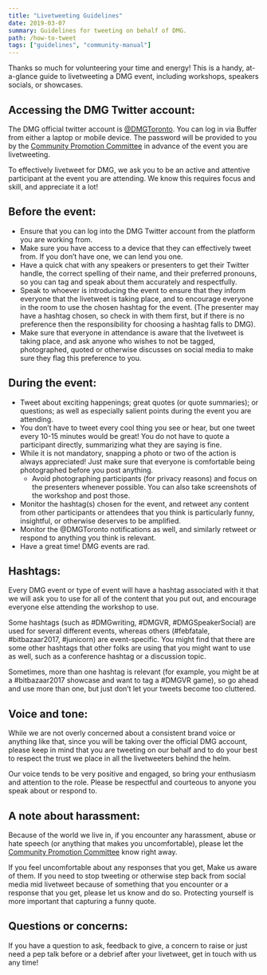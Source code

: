 ```yaml
---
title: "Livetweeting Guidelines"
date: 2019-03-07
summary: Guidelines for tweeting on behalf of DMG.
path: /how-to-tweet
tags: ["guidelines", "community-manual"]
---
```


Thanks so much for volunteering your time and energy! This is a handy, at-a-glance guide to livetweeting a DMG event, including workshops, speakers socials, or showcases.

## Accessing the DMG Twitter account:

The DMG official twitter account is [@DMGToronto](https://twitter.com/dmgtoronto). You can log in via Buffer from either a laptop or mobile device. The password will be provided to you by the [Community Promotion Committee](https://governance.dmg.to/committees/community-care.html) in advance of the event you are livetweeting.

To effectively livetweet for DMG, we ask you to be an active and attentive participant at the event you are attending. We know this requires focus and skill, and appreciate it a lot!

## Before the event:

- Ensure that you can log into the DMG Twitter account from the platform you are working from.
- Make sure you have access to a device that they can effectively tweet from. If you don’t have one, we can lend you one.
- Have a quick chat with any speakers or presenters to get their Twitter handle, the correct spelling of their name, and their preferred pronouns, so you can tag and speak about them accurately and respectfully.
- Speak to whoever is introducing the event to ensure that they inform everyone that the livetweet is taking place, and to encourage everyone in the room to use the chosen hashtag for the event. \(The presenter may have a hashtag chosen, so check in with them first, but if there is no preference then the responsibility for choosing a hashtag falls to DMG\).
- Make sure that everyone in attendance is aware that the livetweet is taking place, and ask anyone who wishes to not be tagged, photographed, quoted or otherwise discusses on social media to make sure they flag this preference to you.

## During the event:

- Tweet about exciting happenings; great quotes \(or quote summaries\); or questions; as well as especially salient points during the event you are attending.
- You don’t have to tweet every cool thing you see or hear, but one tweet every 10-15 minutes would be great! You do not have to quote a participant directly, summarizing what they are saying is fine.
- While it is not mandatory, snapping a photo or two of the action is always appreciated! Just make sure that everyone is comfortable being photographed before you post anything.
  - Avoid photographing participants \(for privacy reasons\) and focus on the presenters whenever possible. You can also take screenshots of the workshop and post those.
- Monitor the hashtag\(s\) chosen for the event, and retweet any content from other participants or attendees that you think is particularly funny, insightful, or otherwise deserves to be amplified.
- Monitor the @DMGToronto notifications as well, and similarly retweet or respond to anything you think is relevant.
- Have a great time! DMG events are rad.

## Hashtags:

Every DMG event or type of event will have a hashtag associated with it that we will ask you to use for all of the content that you put out, and encourage everyone else attending the workshop to use.

Some hashtags \(such as \#DMGwriting, \#DMGVR, \#DMGSpeakerSocial\) are used for several different events, whereas others \(\#febfatale, \#bitbazaar2017, \#junicorn\) are event-specific. You might find that there are some other hashtags that other folks are using that you might want to use as well, such as a conference hashtag or a discussion topic.

Sometimes, more than one hashtag is relevant \(for example, you might be at a \#bitbazaar2017 showcase and want to tag a \#DMGVR game\), so go ahead and use more than one, but just don’t let your tweets become too cluttered.

## Voice and tone:

While we are not overly concerned about a consistent brand voice or anything like that, since you will be taking over the official DMG account, please keep in mind that you are tweeting on our behalf and to do your best to respect the trust we place in all the livetweeters behind the helm.

Our voice tends to be very positive and engaged, so bring your enthusiasm and attention to the role. Please be respectful and courteous to anyone you speak about or respond to.

## A note about harassment:

Because of the world we live in, if you encounter any harassment, abuse or hate speech \(or anything that makes you uncomfortable\), please let the [Community Promotion Committee](https://governance.dmg.to/committees/community-care.html) know right away.

If you feel uncomfortable about any responses that you get, Make us aware of them. If you need to stop tweeting or otherwise step back from social media mid livetweet because of something that you encounter or a response that you get, please let us know and do so. Protecting yourself is more important that capturing a funny quote.

## Questions or concerns:

If you have a question to ask, feedback to give, a concern to raise or just need a pep talk before or a debrief after your livetweet, get in touch with us any time!
